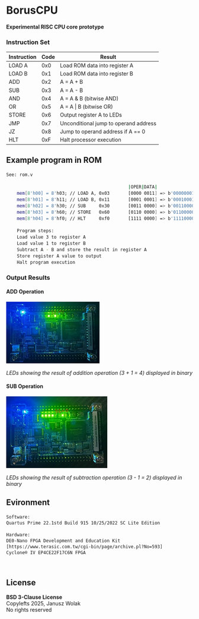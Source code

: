 # BorusCPU
**Experimental RISC CPU core prototype**

### Instruction Set

| Instruction | Code | Result |
|-------------|------|--------|
| LOAD A      | 0x0  | Load ROM data into register A |
| LOAD B      | 0x1  | Load ROM data into register B |
| ADD         | 0x2  | A = A + B |
| SUB         | 0x3  | A = A - B |
| AND         | 0x4  | A = A & B (bitwise AND) |
| OR          | 0x5  | A = A \| B (bitwise OR) |
| STORE       | 0x6  | Output register A to LEDs |
| JMP         | 0x7  | Unconditional jump to operand address |
| JZ          | 0x8  | Jump to operand address if A == 0 |
| HLT         | 0xF  | Halt processor execution |

## Example program in ROM
```sh
See: rom.v

                                              |OPER|DATA|
    mem[8'h00] = 8'h03; // LOAD A, 0x03       [0000 0011] => b'00000001 => h'3
    mem[8'h01] = 8'h11; // LOAD B, 0x11       [0001 0001] => b'00010001 => h'11
    mem[8'h02] = 8'h30; // SUB     0x30       [0011 0000] => b'00110000 => h'30
    mem[8'h03] = 8'h60; // STORE   0x60       [0110 0000] => b'01100000 => h'60
    mem[8'h04] = 8'hf0; // HLT     0xf0       [1111 0000] => b'11110000 => h'f0

    Program steps: 
    Load value 3 to register A
    Load value 1 to register B
    Subtract A - B and store the result in register A
    Store register A value to output
    Halt program execution

```

### Output Results

#### ADD Operation
![ADD Operation Result](photos/outpu_result_add.jpeg)

*LEDs showing the result of addition operation (3 + 1 = 4) displayed in binary*

#### SUB Operation  
![SUB Operation Result](photos/outpu_result_sub.jpeg)

*LEDs showing the result of subtraction operation (3 - 1 = 2) displayed in binary*



## Evironment
```
Software:
Quartus Prime 22.1std Build 915 10/25/2022 SC Lite Edition

Hardware:
DE0-Nano FPGA Development and Education Kit [https://www.terasic.com.tw/cgi-bin/page/archive.pl?No=593]
Cyclone® IV EP4CE22F17C6N FPGA



```
## License

**BSD 3-Clause License**
<br/>Copylefts 2025, Janusz Wolak
<br/>No rights reserved
